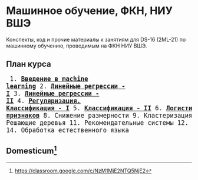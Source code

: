 # Машинное обучение, ФКН, НИУ ВШЭ

Конспекты, код и прочие материалы к занятиям для DS-16 (2ML-21) по машинному обучению, проводимым на ФКН НИУ ВШЭ.

## План курса
<big><pre>
    1. [**Введение в machine learning**](./week_1)
    2. [**Линейные регрессии - I**](./week_2)
    3. [**Линейные регрессии - II**](./week_3)
    4. [**Регуляризация. Классификация - I**](./week_4)
    5. [**Классификация - II**](./week_5)
    6. [**Логистическая регрессия, SVM**](./week_6)
    7. [**Нелинейная, многоклассовая классификация. Отбор признаков**](./week_7)
    8. Снижение размерности
    9. Кластеризация
    10. Решающие деревья
    11. Рекомендательные системы
    12. Ансамбли
    13. Бустинг 
    14. Обработка естественного языка
</pre></big>

## Domesticum[^1]

[^1]: https://classroom.google.com/c/NzM1MjE2NTQ5NjE2
